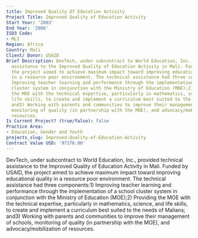 ```yaml
---
title: Improved Quality Of Education Activity
Project Title: Improved Quality of Education Activity
Start Year: '2003'
End Year: '2006'
ISO3 Code:
- MLI
Region: Africa
Country: Mali
Client/ Donor: USAID
Brief Description: DevTech, under subcontract to World Education, Inc., provided technical
  assistance to the Improved Quality of Education Activity in Mali. Funded by USAID,
  the project aimed to achieve maximum impact toward improving educational quality
  in a resource poor environment. The technical assistance had three components:1)
  Improving teacher learning and performance through the implementation of a school
  cluster system in conjunction with the Ministry of Education (MOE);2) Providing
  the MOE with the technical expertise, particularly in mathematics, science, and
  life skills, to create and implement a curriculum best suited to the needs of Malians;
  and3) Working with parents and communities to improve their management of schools,
  monitoring of quality (in partnership with the MOE), and advocacy/mobilization of
  resources.
Is Current Project? (true/false): false
Practice Area:
- Education, Gender and Youth
projects_slug: Improved-Quality-of-Education-Activity
Contract Value USD: '97176.00'
---
```


DevTech, under subcontract to World Education, Inc., provided technical assistance to the Improved Quality of Education Activity in Mali. Funded by USAID, the project aimed to achieve maximum impact toward improving educational quality in a resource poor environment. The technical assistance had three components:1) Improving teacher learning and performance through the implementation of a school cluster system in conjunction with the Ministry of Education (MOE);2) Providing the MOE with the technical expertise, particularly in mathematics, science, and life skills, to create and implement a curriculum best suited to the needs of Malians; and3) Working with parents and communities to improve their management of schools, monitoring of quality (in partnership with the MOE), and advocacy/mobilization of resources.
